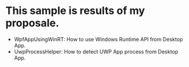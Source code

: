 # This sample is results of my proposale.

- WpfAppUsingWinRT: How to use Windows Runtime API from Desktop App.
- UwpProcessHelper: How to detect UWP App process from Desktop App.
 

